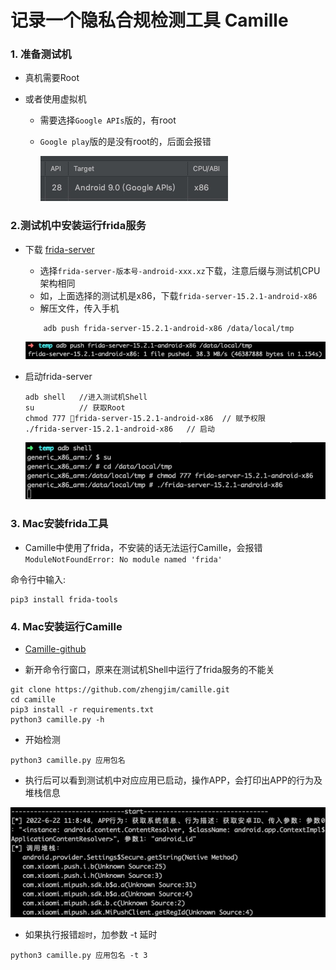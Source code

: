 # 记录一个隐私合规检测工具 Camille

### 1. 准备测试机

- 真机需要Root

- 或者使用虚拟机
    - 需要选择`Google APIs`版的，有root
    - `Google play`版的是没有root的，后面会报错

        ![](media/16584571162855/16584580155498.jpg)    


### 2.测试机中安装运行frida服务

- 下载 [frida-server](https://github.com/frida/frida/releases)
    - 选择`frida-server-版本号-android-xxx.xz`下载，注意后缀与测试机CPU架构相同
    - 如，上面选择的测试机是x86，下载`frida-server-15.2.1-android-x86`
    - 解压文件，传入手机

    ```
        adb push frida-server-15.2.1-android-x86 /data/local/tmp
    ```

    ![](media/16584571162855/16584583095699.jpg)


- 启动frida-server

    ```
    adb shell   //进入测试机Shell
    su          // 获取Root
    chmod 777 frida-server-15.2.1-android-x86  // 赋予权限
    ./frida-server-15.2.1-android-x86   // 启动
    ```
    
    ![](media/16584571162855/16584584815187.jpg)

    
### 3. Mac安装frida工具

- Camille中使用了frida，不安装的话无法运行Camille，会报错`ModuleNotFoundError: No module named 'frida'`

命令行中输入:

```
pip3 install frida-tools
```

### 4. Mac安装运行Camille

- [Camille-github](https://github.com/zhengjim/camille)

- 新开命令行窗口，原来在测试机Shell中运行了frida服务的不能关

```
git clone https://github.com/zhengjim/camille.git
cd camille
pip3 install -r requirements.txt
python3 camille.py -h
```

- 开始检测

```
python3 camille.py 应用包名
```

- 执行后可以看到测试机中对应应用已启动，操作APP，会打印出APP的行为及堆栈信息

![](media/16584571162855/16584594045653.jpg)


- 如果执行报错`超时`，加参数 -t 延时

```
python3 camille.py 应用包名 -t 3
```

